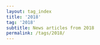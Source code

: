 ```yaml
---
layout: tag_index
title: '2018'
tag: '2018'
subtitle: News articles from 2018
permalink: /tags/2018/
---
```

